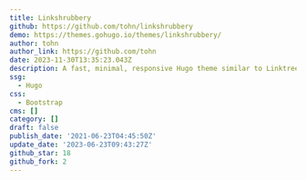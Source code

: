 ```yaml
---
title: Linkshrubbery
github: https://github.com/tohn/linkshrubbery
demo: https://themes.gohugo.io/themes/linkshrubbery/
author: tohn
author_link: https://github.com/tohn
date: 2023-11-30T13:35:23.043Z
description: A fast, minimal, responsive Hugo theme similar to Linktree.
ssg:
  - Hugo
css:
  - Bootstrap
cms: []
category: []
draft: false
publish_date: '2021-06-23T04:45:50Z'
update_date: '2023-06-23T09:43:27Z'
github_star: 18
github_fork: 2
---
```

